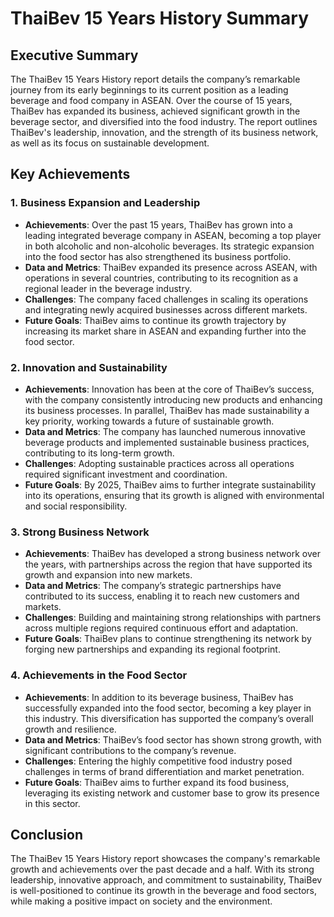 
# ThaiBev 15 Years History Summary

## Executive Summary

The ThaiBev 15 Years History report details the company’s remarkable journey from its early beginnings to its current position as a leading beverage and food company in ASEAN. Over the course of 15 years, ThaiBev has expanded its business, achieved significant growth in the beverage sector, and diversified into the food industry. The report outlines ThaiBev's leadership, innovation, and the strength of its business network, as well as its focus on sustainable development.

## Key Achievements

### 1. Business Expansion and Leadership
- **Achievements**: Over the past 15 years, ThaiBev has grown into a leading integrated beverage company in ASEAN, becoming a top player in both alcoholic and non-alcoholic beverages. Its strategic expansion into the food sector has also strengthened its business portfolio.
- **Data and Metrics**: ThaiBev expanded its presence across ASEAN, with operations in several countries, contributing to its recognition as a regional leader in the beverage industry.
- **Challenges**: The company faced challenges in scaling its operations and integrating newly acquired businesses across different markets.
- **Future Goals**: ThaiBev aims to continue its growth trajectory by increasing its market share in ASEAN and expanding further into the food sector.

### 2. Innovation and Sustainability
- **Achievements**: Innovation has been at the core of ThaiBev’s success, with the company consistently introducing new products and enhancing its business processes. In parallel, ThaiBev has made sustainability a key priority, working towards a future of sustainable growth.
- **Data and Metrics**: The company has launched numerous innovative beverage products and implemented sustainable business practices, contributing to its long-term growth.
- **Challenges**: Adopting sustainable practices across all operations required significant investment and coordination.
- **Future Goals**: By 2025, ThaiBev aims to further integrate sustainability into its operations, ensuring that its growth is aligned with environmental and social responsibility.

### 3. Strong Business Network
- **Achievements**: ThaiBev has developed a strong business network over the years, with partnerships across the region that have supported its growth and expansion into new markets.
- **Data and Metrics**: The company’s strategic partnerships have contributed to its success, enabling it to reach new customers and markets.
- **Challenges**: Building and maintaining strong relationships with partners across multiple regions required continuous effort and adaptation.
- **Future Goals**: ThaiBev plans to continue strengthening its network by forging new partnerships and expanding its regional footprint.

### 4. Achievements in the Food Sector
- **Achievements**: In addition to its beverage business, ThaiBev has successfully expanded into the food sector, becoming a key player in this industry. This diversification has supported the company’s overall growth and resilience.
- **Data and Metrics**: ThaiBev’s food sector has shown strong growth, with significant contributions to the company’s revenue.
- **Challenges**: Entering the highly competitive food industry posed challenges in terms of brand differentiation and market penetration.
- **Future Goals**: ThaiBev aims to further expand its food business, leveraging its existing network and customer base to grow its presence in this sector.

## Conclusion

The ThaiBev 15 Years History report showcases the company's remarkable growth and achievements over the past decade and a half. With its strong leadership, innovative approach, and commitment to sustainability, ThaiBev is well-positioned to continue its growth in the beverage and food sectors, while making a positive impact on society and the environment.
